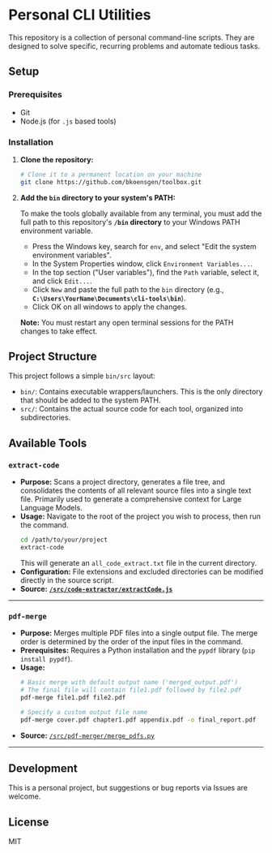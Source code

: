 # Personal CLI Utilities

This repository is a collection of personal command-line scripts. They are designed to solve specific, recurring problems and automate tedious tasks.

## Setup

### Prerequisites
*   Git
*   Node.js (for `.js` based tools)

### Installation

1.  **Clone the repository:**

    ```bash
    # Clone it to a permanent location on your machine
    git clone https://github.com/bkoensgen/toolbox.git
    ```

2.  **Add the `bin` directory to your system's PATH:**

    To make the tools globally available from any terminal, you must add the full path to this repository's **`/bin` directory** to your Windows PATH environment variable.

    *   Press the Windows key, search for `env`, and select "Edit the system environment variables".
    *   In the System Properties window, click `Environment Variables...`.
    *   In the top section ("User variables"), find the `Path` variable, select it, and click `Edit...`.
    *   Click `New` and paste the full path to the `bin` directory (e.g., **`C:\Users\YourName\Documents\cli-tools\bin`**).
    *   Click OK on all windows to apply the changes.

    **Note:** You must restart any open terminal sessions for the PATH changes to take effect.

## Project Structure

This project follows a simple `bin/src` layout:
*   `bin/`: Contains executable wrappers/launchers. This is the only directory that should be added to the system PATH.
*   `src/`: Contains the actual source code for each tool, organized into subdirectories.

## Available Tools

### `extract-code`

*   **Purpose:** Scans a project directory, generates a file tree, and consolidates the contents of all relevant source files into a single text file. Primarily used to generate a comprehensive context for Large Language Models.
*   **Usage:** Navigate to the root of the project you wish to process, then run the command.
    ```bash
    cd /path/to/your/project
    extract-code
    ```
    This will generate an `all_code_extract.txt` file in the current directory.
*   **Configuration:** File extensions and excluded directories can be modified directly in the source script.
*   **Source:** **[`/src/code-extractor/extractCode.js`](./src/code-extractor/extractCode.js)**

---

### `pdf-merge`

*   **Purpose:** Merges multiple PDF files into a single output file. The merge order is determined by the order of the input files in the command.
*   **Prerequisites:** Requires a Python installation and the `pypdf` library (`pip install pypdf`).
*   **Usage:**
    ```bash
    # Basic merge with default output name ('merged_output.pdf')
    # The final file will contain file1.pdf followed by file2.pdf
    pdf-merge file1.pdf file2.pdf

    # Specify a custom output file name
    pdf-merge cover.pdf chapter1.pdf appendix.pdf -o final_report.pdf
    ```
*   **Source:** [`/src/pdf-merger/merge_pdfs.py`](./src/pdf-merger/merge_pdfs.py)

---

## Development

This is a personal project, but suggestions or bug reports via Issues are welcome.

## License

MIT